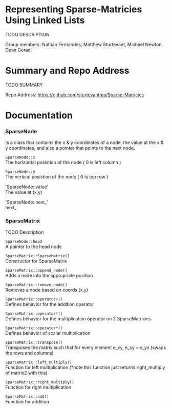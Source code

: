 # Representing Sparse-Matricies Using Linked Lists
TODO DESCRIPTION

Group members:
Nathan Fernandes,
Matthew Sturtevant,
Michael Newton,
Dean Geraci

# Summary and Repo Address

TODO SUMMARY

Repo Address: https://github.com/sturtevantma/Sparse-Matricies

# Documentation

### SparseNode
Is a class that contains the x & y coordinates of a node, the value at the x & y coordinates, and also a pointer that points to the next node.

`SparseNode::x`  
The horizontal posistion of the node ( 0 is left column )

`SparseNode::y`  
The vertical posistion of the node ( 0 is top row )

'SparseNode::value'  
The value at (x,y)

'SparseNode::next_'  
next_

### SparseMatrix
TODO Description

`SparseNode::head`  
A pointer to the head node

`SparseMatrix::SparseMatrix()`  
Constructor for SparseMatrix

`SparseMatrix::append_node()`  
Adds a node into the appropriate position

`SparseMatrix::remove_node()`  
Removes a node based on coords (x,y)

`SparseMatrix::operator+()`  
Defines behavior for the addition operator

`SparseMatrix::operator*()`  
Defines behavior for the multiplication operator on 2 SparseMatricies

`SparseMatrix::operator*()`  
Defines behavior of scalar multiplication

`SparseMatrix::transpose()`  
Transposes the matrix such that for every element e_xy, e_xy = e_yx (swaps the rows and columns)

`SparseMatrix::left_multiply()`  
Function for left multiplication (*note this function just returns right_multiply of matrix2 with this)

`SparseMatrix::right_multiply()`  
Function for right multiplication

`SparseMatrix::add()`  
Function for addition
